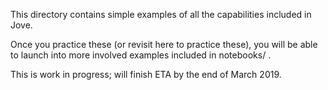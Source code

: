 
This directory contains simple examples of all the capabilities included in Jove.

Once you practice these (or revisit here to practice these), you will be able
to launch into more involved examples included in notebooks/ .

This is work in progress; will finish ETA by the end of March 2019.

